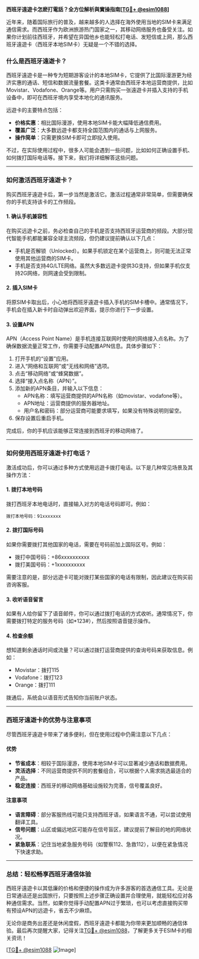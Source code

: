 **西班牙遠遊卡怎麽打電話？全方位解析與實操指南[[TG💪+ @esim1088](https://t.me/s/esim1088)]**

近年来，随着国际旅行的普及，越来越多的人选择在海外使用当地的SIM卡来满足通信需求。而西班牙作为欧洲旅游热门国家之一，其移动网络服务也备受关注。如果你计划前往西班牙，并希望在异国他乡也能轻松打电话、发短信或上网，那么西班牙遠遊卡（西班牙本地SIM卡）无疑是一个不错的选择。

### **什么是西班牙遠遊卡？**

西班牙遠遊卡是一种专为短期游客设计的本地SIM卡，它提供了比国际漫游更为经济实惠的通话、短信和数据流量套餐。这类卡通常由西班牙本地运营商提供，比如Movistar、Vodafone、Orange等。用户只需购买一张遠遊卡并插入支持的手机设备中，即可在西班牙境内享受本地化的通讯服务。

远遊卡的主要特点包括：
- **价格实惠**：相比国际漫游，使用本地SIM卡能大幅降低通信费用。
- **覆盖广泛**：大多数远遊卡都支持全国范围内的通话与上网服务。
- **操作简单**：只需更换SIM卡即可立即投入使用。

不过，在实际使用过程中，很多人可能会遇到一些问题，比如如何正确设置手机、如何拨打国际电话等。接下来，我们将详细解答这些问题。

---

### **如何激活西班牙遠遊卡？**

购买西班牙遠遊卡后，第一步当然是激活它。激活过程通常非常简单，但需要确保你的手机支持该卡的工作频段。

#### **1. 确认手机兼容性**
在购买远遊卡之前，务必检查自己的手机是否支持西班牙运营商的频段。大部分现代智能手机都能兼容全球主流频段，但仍建议提前确认以下几点：
- 手机是否解锁（Unlocked）。如果手机锁定在某个运营商上，则可能无法正常使用其他运营商的SIM卡。
- 手机是否支持4G/LTE网络。虽然大多数远遊卡提供3G支持，但如果手机仅支持2G网络，则网速会受到限制。

#### **2. 插入SIM卡**
将原SIM卡取出后，小心地将西班牙遠遊卡插入手机的SIM卡槽中。通常情况下，手机会在插入新卡时自动弹出欢迎界面，提示你进行下一步设置。

#### **3. 设置APN**
APN（Access Point Name）是手机连接互联网时使用的网络接入点名称。为了确保数据流量正常工作，你需要手动配置APN信息。具体步骤如下：

1. 打开手机的“设置”应用。
2. 进入“网络和互联网”或“无线和网络”选项。
3. 点击“移动网络”或“蜂窝数据”。
4. 选择“接入点名称（APN）”。
5. 添加新的APN条目，并输入以下信息：
   - APN名称：填写运营商提供的APN名称（如movistar、vodafone等）。
   - APN地址：运营商提供的服务器地址。
   - 用户名和密码：部分运营商可能要求填写，如果没有特殊说明则留空。
6. 保存设置后重启手机。

完成后，你的手机应该能够正常连接到西班牙的移动网络了。

---

### **如何使用西班牙遠遊卡打电话？**

激活成功后，你可以通过多种方式使用远遊卡拨打电话。以下是几种常见场景及其操作方法：

#### **1. 拨打本地号码**
拨打西班牙本地电话时，直接输入对方的电话号码即可。例如：
```
拨打本地号码：91xxxxxxx
```

#### **2. 拨打国际号码**
如果你需要拨打其他国家的电话，需要在号码前加上国际区号。例如：
- 拨打中国号码：+86xxxxxxxxxx
- 拨打美国号码：+1xxxxxxxxxx

需要注意的是，部分远遊卡可能对拨打某些国家的电话有限制，因此建议在购买前咨询客服。

#### **3. 收听语音留言**
如果有人给你留下了语音邮件，你可以通过拨打电话的方式收听。通常情况下，你需要拨打特定的服务号码（如*123#），然后按照语音提示操作。

#### **4. 检查余额**
想知道剩余通话时间或流量？可以通过拨打运营商提供的查询号码来获取信息。例如：
- Movistar：拨打115
- Vodafone：拨打123
- Orange：拨打111

拨通后，系统会以语音形式告知你当前账户状态。

---

### **西班牙遠遊卡的优势与注意事项**

尽管西班牙遠遊卡带来了诸多便利，但在使用过程中仍需注意以下几点：

#### **优势**
- **节省成本**：相较于国际漫游，使用本地SIM卡可以显著减少通话和数据费用。
- **灵活选择**：不同运营商提供不同的套餐组合，可以根据个人需求挑选最适合的产品。
- **稳定连接**：西班牙的移动网络基础设施较为完善，信号覆盖良好。

#### **注意事项**
- **语言障碍**：部分客服热线可能只支持西班牙语，如果语言不通，可以尝试使用翻译工具。
- **信号问题**：山区或偏远地区可能存在信号盲区，建议提前了解目的地的网络状况。
- **紧急联系**：记住当地紧急服务号码（如警察112、急救112），以便在紧急情况下快速求助。

---

### **总结：轻松畅享西班牙通信体验**

西班牙遠遊卡以其低廉的价格和便捷的操作成为许多游客的首选通信工具。无论是日常通话还是出国旅行，只要按照上述步骤正确设置并合理使用，就能轻松应对各种通信需求。当然，如果你觉得手动配置APN过于繁琐，也可以考虑直接购买带有预设APN的远遊卡，省去不少麻烦。

无论你是商务出差还是休闲度假，西班牙遠遊卡都能为你带来更加顺畅的通信体验。最后再次提醒大家，记得关注[TG💪+ @esim1088](https://t.me/s/esim1088)，了解更多关于ESIM卡的相关资讯！

[[TG💪+ @esim1088](https://t.me/s/esim1088) ![Image](https://i.postimg.cc/4NQfJmqS/Snipaste-2025-05-13-00-14-12.png)]